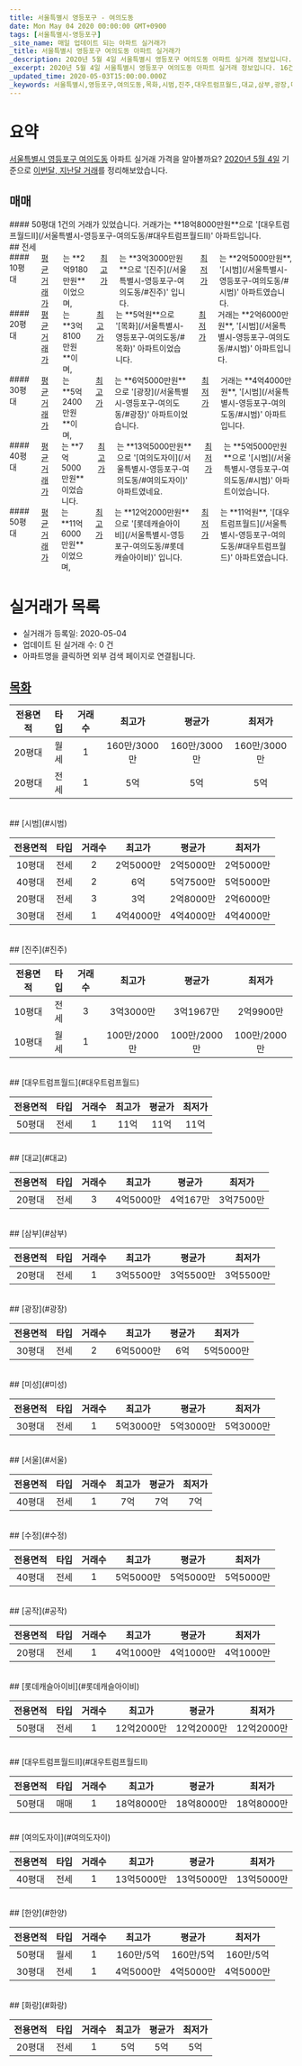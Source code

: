 ```yaml
---
title: 서울특별시 영등포구 - 여의도동
date: Mon May 04 2020 00:00:00 GMT+0900
tags: [서울특별시-영등포구]
_site_name: 매일 업데이트 되는 아파트 실거래가
_title: 서울특별시 영등포구 여의도동 아파트 실거래가
_description: 2020년 5월 4일 서울특별시 영등포구 여의도동 아파트 실거래 정보입니다. 16건 아파트 정보가 있습니다.
_excerpt: 2020년 5월 4일 서울특별시 영등포구 여의도동 아파트 실거래 정보입니다. 16건 아파트 정보가 있습니다.
_updated_time: 2020-05-03T15:00:00.000Z
_keywords: 서울특별시,영등포구,여의도동,목화,시범,진주,대우트럼프월드,대교,삼부,광장,미성,서울,수정,공작,롯데캐슬아이비,대우트럼프월드II,여의도자이,한양,화랑
---
```





# 요약
<ins>서울특별시 영등포구 여의도동</ins> 아파트 실거래 가격을 알아볼까요? <ins>2020년 5월 4일</ins> 기준으로 <ins>이번달, 지난달 거래</ins>를 정리해보았습니다.

## 매매
<div class="container">
<div class="twelve columns" markdown="1">
#### 50평대
1건의 거래가 있었습니다. 거래가는 **18억8000만원**으로 '[대우트럼프월드II](/서울특별시-영등포구-여의도동/#대우트럼프월드II)' 아파트입니다.
</div>
</div>
## 전세
<div class="container">
<div class="six columns" markdown="1">
#### 10평대
<ins>평균 거래가</ins>는 **2억9180만원**이었으며, <ins>최고가</ins>는 **3억3000만원**으로 '[진주](/서울특별시-영등포구-여의도동/#진주)' 입니다. <ins>최저가</ins>는 **2억5000만원**, '[시범](/서울특별시-영등포구-여의도동/#시범)' 아파트였습니다.
</div>
<div class="six columns" markdown="1">
#### 20평대
<ins>평균 거래가</ins>는 **3억8100만원**이며, <ins>최고가</ins>는 **5억원**으로 '[목화](/서울특별시-영등포구-여의도동/#목화)' 아파트이었습니다. <ins>최저가</ins> 거래는 **2억6000만원**, '[시범](/서울특별시-영등포구-여의도동/#시범)' 아파트입니다.
</div>
</div>
<div class="container">
<div class="six columns" markdown="1">
#### 30평대
<ins>평균 거래가</ins>는 **5억2400만원**이며, <ins>최고가</ins>는 **6억5000만원**으로 '[광장](/서울특별시-영등포구-여의도동/#광장)' 아파트이었습니다. <ins>최저가</ins> 거래는 **4억4000만원**, '[시범](/서울특별시-영등포구-여의도동/#시범)' 아파트입니다.
</div>
<div class="six columns" markdown="1">
#### 40평대
<ins>평균 거래가</ins>는 **7억5000만원**이었습니다. <ins>최고가</ins>는 **13억5000만원**으로 '[여의도자이](/서울특별시-영등포구-여의도동/#여의도자이)' 아파트였네요. <ins>최저가</ins>는 **5억5000만원**으로 '[시범](/서울특별시-영등포구-여의도동/#시범)' 아파트이었습니다.
</div>
</div>
<div class="container">
<div class="twelve columns" markdown="1">
#### 50평대
<ins>평균 거래가</ins>는 **11억6000만원**이었으며, <ins>최고가</ins>는 **12억2000만원**으로 '[롯데캐슬아이비](/서울특별시-영등포구-여의도동/#롯데캐슬아이비)' 입니다. <ins>최저가</ins>는 **11억원**, '[대우트럼프월드](/서울특별시-영등포구-여의도동/#대우트럼프월드)' 아파트였습니다.
</div>
</div>



# 실거래가 목록
- 실거래가 등록일: 2020-05-04
- 업데이트 된 실거래 수: 0 건
- 아파트명을 클릭하면 외부 검색 페이지로 연결됩니다.

## [목화](#목화)

|전용면적|타입|거래수|최고가|평균가|최저가|
|:---:|:---:|:---:|:---:|:---:|:---:|
|20평대|<span class="deal-type-3">월세</span>|1|160만/3000만|160만/3000만|160만/3000만|
|20평대|<span class="deal-type-2">전세</span>|1|5억|5억|5억|

<br/>
## [시범](#시범)

|전용면적|타입|거래수|최고가|평균가|최저가|
|:---:|:---:|:---:|:---:|:---:|:---:|
|10평대|<span class="deal-type-2">전세</span>|2|2억5000만|2억5000만|2억5000만|
|40평대|<span class="deal-type-2">전세</span>|2|6억|5억7500만|5억5000만|
|20평대|<span class="deal-type-2">전세</span>|3|3억|2억8000만|2억6000만|
|30평대|<span class="deal-type-2">전세</span>|1|4억4000만|4억4000만|4억4000만|

<br/>
## [진주](#진주)

|전용면적|타입|거래수|최고가|평균가|최저가|
|:---:|:---:|:---:|:---:|:---:|:---:|
|10평대|<span class="deal-type-2">전세</span>|3|3억3000만|3억1967만|2억9900만|
|10평대|<span class="deal-type-3">월세</span>|1|100만/2000만|100만/2000만|100만/2000만|

<br/>
## [대우트럼프월드](#대우트럼프월드)

|전용면적|타입|거래수|최고가|평균가|최저가|
|:---:|:---:|:---:|:---:|:---:|:---:|
|50평대|<span class="deal-type-2">전세</span>|1|11억|11억|11억|

<br/>
## [대교](#대교)

|전용면적|타입|거래수|최고가|평균가|최저가|
|:---:|:---:|:---:|:---:|:---:|:---:|
|20평대|<span class="deal-type-2">전세</span>|3|4억5000만|4억167만|3억7500만|

<br/>
## [삼부](#삼부)

|전용면적|타입|거래수|최고가|평균가|최저가|
|:---:|:---:|:---:|:---:|:---:|:---:|
|20평대|<span class="deal-type-2">전세</span>|1|3억5500만|3억5500만|3억5500만|

<br/>
## [광장](#광장)

|전용면적|타입|거래수|최고가|평균가|최저가|
|:---:|:---:|:---:|:---:|:---:|:---:|
|30평대|<span class="deal-type-2">전세</span>|2|6억5000만|6억|5억5000만|

<br/>
## [미성](#미성)

|전용면적|타입|거래수|최고가|평균가|최저가|
|:---:|:---:|:---:|:---:|:---:|:---:|
|30평대|<span class="deal-type-2">전세</span>|1|5억3000만|5억3000만|5억3000만|

<br/>
## [서울](#서울)

|전용면적|타입|거래수|최고가|평균가|최저가|
|:---:|:---:|:---:|:---:|:---:|:---:|
|40평대|<span class="deal-type-2">전세</span>|1|7억|7억|7억|

<br/>
## [수정](#수정)

|전용면적|타입|거래수|최고가|평균가|최저가|
|:---:|:---:|:---:|:---:|:---:|:---:|
|40평대|<span class="deal-type-2">전세</span>|1|5억5000만|5억5000만|5억5000만|

<br/>
## [공작](#공작)

|전용면적|타입|거래수|최고가|평균가|최저가|
|:---:|:---:|:---:|:---:|:---:|:---:|
|20평대|<span class="deal-type-2">전세</span>|1|4억1000만|4억1000만|4억1000만|

<br/>
## [롯데캐슬아이비](#롯데캐슬아이비)

|전용면적|타입|거래수|최고가|평균가|최저가|
|:---:|:---:|:---:|:---:|:---:|:---:|
|50평대|<span class="deal-type-2">전세</span>|1|12억2000만|12억2000만|12억2000만|

<br/>
## [대우트럼프월드II](#대우트럼프월드II)

|전용면적|타입|거래수|최고가|평균가|최저가|
|:---:|:---:|:---:|:---:|:---:|:---:|
|50평대|<span class="deal-type-1">매매</span>|1|18억8000만|18억8000만|18억8000만|

<br/>
## [여의도자이](#여의도자이)

|전용면적|타입|거래수|최고가|평균가|최저가|
|:---:|:---:|:---:|:---:|:---:|:---:|
|40평대|<span class="deal-type-2">전세</span>|1|13억5000만|13억5000만|13억5000만|

<br/>
## [한양](#한양)

|전용면적|타입|거래수|최고가|평균가|최저가|
|:---:|:---:|:---:|:---:|:---:|:---:|
|50평대|<span class="deal-type-3">월세</span>|1|160만/5억|160만/5억|160만/5억|
|30평대|<span class="deal-type-2">전세</span>|1|4억5000만|4억5000만|4억5000만|

<br/>
## [화랑](#화랑)

|전용면적|타입|거래수|최고가|평균가|최저가|
|:---:|:---:|:---:|:---:|:---:|:---:|
|20평대|<span class="deal-type-2">전세</span>|1|5억|5억|5억|

<br/>



